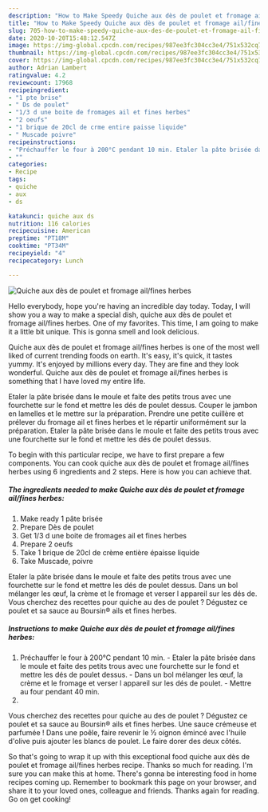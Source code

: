 ```yaml
---
description: "How to Make Speedy Quiche aux dès de poulet et fromage ail/fines herbes"
title: "How to Make Speedy Quiche aux dès de poulet et fromage ail/fines herbes"
slug: 705-how-to-make-speedy-quiche-aux-des-de-poulet-et-fromage-ail-fines-herbes
date: 2020-10-20T15:48:12.547Z
image: https://img-global.cpcdn.com/recipes/987ee3fc304cc3e4/751x532cq70/quiche-aux-des-de-poulet-et-fromage-ailfines-herbes-photo-principale-de-la-recette.jpg
thumbnail: https://img-global.cpcdn.com/recipes/987ee3fc304cc3e4/751x532cq70/quiche-aux-des-de-poulet-et-fromage-ailfines-herbes-photo-principale-de-la-recette.jpg
cover: https://img-global.cpcdn.com/recipes/987ee3fc304cc3e4/751x532cq70/quiche-aux-des-de-poulet-et-fromage-ailfines-herbes-photo-principale-de-la-recette.jpg
author: Adrian Lambert
ratingvalue: 4.2
reviewcount: 17968
recipeingredient:
- "1 pte brise"
- " Ds de poulet"
- "1/3 d une boite de fromages ail et fines herbes"
- "2 oeufs"
- "1 brique de 20cl de crme entire paisse liquide"
- " Muscade poivre"
recipeinstructions:
- "Préchauffer le four à 200°C pendant 10 min. Etaler la pâte brisée dans le moule et faite des petits trous avec une fourchette sur le fond et mettre les dés de poulet dessus. Dans un bol mélanger les œuf, la crème et le fromage et verser l appareil sur les dés de poulet.  Mettre au four pendant 40 min."
- ""
categories:
- Recipe
tags:
- quiche
- aux
- ds

katakunci: quiche aux ds 
nutrition: 116 calories
recipecuisine: American
preptime: "PT18M"
cooktime: "PT34M"
recipeyield: "4"
recipecategory: Lunch

---
```



![Quiche aux dès de poulet et fromage ail/fines herbes](https://img-global.cpcdn.com/recipes/987ee3fc304cc3e4/751x532cq70/quiche-aux-des-de-poulet-et-fromage-ailfines-herbes-photo-principale-de-la-recette.jpg)

Hello everybody, hope you're having an incredible day today. Today, I will show you a way to make a special dish, quiche aux dès de poulet et fromage ail/fines herbes. One of my favorites. This time, I am going to make it a little bit unique. This is gonna smell and look delicious.

Quiche aux dès de poulet et fromage ail/fines herbes is one of the most well liked of current trending foods on earth. It's easy, it's quick, it tastes yummy. It's enjoyed by millions every day. They are fine and they look wonderful. Quiche aux dès de poulet et fromage ail/fines herbes is something that I have loved my entire life.

Etaler la pâte brisée dans le moule et faite des petits trous avec une fourchette sur le fond et mettre les dés de poulet dessus. Couper le jambon en lamelles et le mettre sur la préparation. Prendre une petite cuillère et prélever du fromage ail et fines herbes et le répartir uniformément sur la préparation. Etaler la pâte brisée dans le moule et faite des petits trous avec une fourchette sur le fond et mettre les dés de poulet dessus.


To begin with this particular recipe, we have to first prepare a few components. You can cook quiche aux dès de poulet et fromage ail/fines herbes using 6 ingredients and 2 steps. Here is how you can achieve that.

<!--inarticleads1-->

##### The ingredients needed to make Quiche aux dès de poulet et fromage ail/fines herbes:

1. Make ready 1 pâte brisée
1. Prepare  Dès de poulet
1. Get 1/3 d une boite de fromages ail et fines herbes
1. Prepare 2 oeufs
1. Take 1 brique de 20cl de crème entière épaisse liquide
1. Take  Muscade, poivre


Etaler la pâte brisée dans le moule et faite des petits trous avec une fourchette sur le fond et mettre les dés de poulet dessus. Dans un bol mélanger les œuf, la crème et le fromage et verser l appareil sur les dés de. Vous cherchez des recettes pour quiche au des de poulet ? Dégustez ce poulet et sa sauce au Boursin® ails et fines herbes. 

<!--inarticleads2-->

##### Instructions to make Quiche aux dès de poulet et fromage ail/fines herbes:

1. Préchauffer le four à 200°C pendant 10 min. - Etaler la pâte brisée dans le moule et faite des petits trous avec une fourchette sur le fond et mettre les dés de poulet dessus. - Dans un bol mélanger les œuf, la crème et le fromage et verser l appareil sur les dés de poulet.  - Mettre au four pendant 40 min.
1. 


Vous cherchez des recettes pour quiche au des de poulet ? Dégustez ce poulet et sa sauce au Boursin® ails et fines herbes. Une sauce crémeuse et parfumée ! Dans une poêle, faire revenir le ½ oignon émincé avec l&#39;huile d&#39;olive puis ajouter les blancs de poulet. Le faire dorer des deux côtés. 

So that's going to wrap it up with this exceptional food quiche aux dès de poulet et fromage ail/fines herbes recipe. Thanks so much for reading. I'm sure you can make this at home. There's gonna be interesting food in home recipes coming up. Remember to bookmark this page on your browser, and share it to your loved ones, colleague and friends. Thanks again for reading. Go on get cooking!

